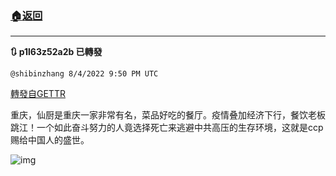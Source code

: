 ###  [:house:返回](README.md)
---


**:arrows_clockwise: p1l63z52a2b 已轉發**

`@shibinzhang 8/4/2022 9:50 PM UTC`

[轉發自GETTR](https://gettr.com/post/p1l63z52a2b)

重庆，仙厨是重庆一家非常有名，菜品好吃的餐厅。疫情叠加经济下行，餐饮老板跳江！一个如此奋斗努力的人竟选择死亡来逃避中共高压的生存环境，这就是ccp赐给中国人的盛世。

![img](https://media.gettr.com/group47/getter/2022/08/04/13/b8c22788-8e8c-954e-80fc-b1c2c1da61a0/5ece24c6bad27c60308de5c96207a594.jpg)
